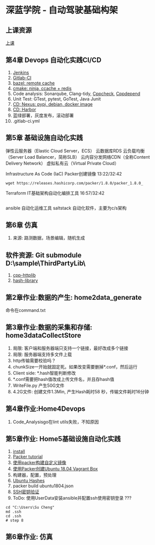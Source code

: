 # 深蓝学院 - 自动驾驶基础构架

## 上课资源
[上课](https://www.shenlanxueyuan.com/my/course/485)

## 第4章 Devops 自动化实践CI/CD
1. [Jenkins](https://www.jenkins.io/)
2. [Gitlab-CI](https://docs.gitlab.com/ee/ci/)
3. [bazel: remote cache](https://bazel.build/)
4. [cmake: ninja, ccache + redis](https://cmake.org/)
5. Code analysis: Sonarqube, Clang-tidy, [Cppcheck](https://cppcheck.sourceforge.io/), [Cppdepend](https://www.cppdepend.com/)
6. Unit Test: GTest, pytest, GoTest, Java Junit
7. [CD: Nexus: pypi, debian, docker image](https://help.sonatype.com/integrations/nexus-and-continuous-integration)
8. [CD: Harbor](https://goharbor.io/blog/harbor-1.9/)
9. 蓝绿部署，灰度发布，滚动部署
10.  .gitlab-ci.yml

## 第5章 基础设施自动化实践
弹性云服务器（Elastic Cloud Server，ECS）
云数据库RDS
云负载均衡（Server Load Balancer，简称SLB）
云内容分发网络CDN（全称Content Delivery Network）
虚拟私有云（Virtual Private Cloud）

Infrastructure As Code (IaC)
Packer创建镜像	13:22/32:42
```
wget https://releases.hashicorp.com/packer/1.8.0/packer_1.8.0_
```
Terraform IT基础架构自动化编排工具	16:57/32:42
```
```
ansible 自动化运维工具
saltstack 自动化软件，主要为c/s架构

## 第6章 仿真
1. 来源: 路测数据，场景编辑，随机生成

## 软件资源: Git submodule D:\sample\ThirdPartyLib\
1. [cpp-httplib
](https://github.com/yhirose/cpp-httplib.git)
2. [hash-library](https://github.com/stbrumme/hash-library)

## 第2章作业:数据的产生: home2data_generate
命令在command.txt

## 第3章作业:数据的采集和存储: home3dataCollectStore
1. 局限: 客户端和服务器端只支持一个链接，最好改成多个链接
2. 局限: 服务器端支持多文件上载
3. http传输需要校验吗？
4. chunkSize一开始就固定死。如果改变需要删掉*.conf，然后运行
5. Client side: *.hash智能判断修改
6. *.conf需要把hash值改成上传文件名，并且存hash值
7. WriteFile.py 产生50G文件
8. 4.2G文件: 创建文件1.3Min, 产生Hash耗时58 秒，传输文件耗时16分钟

## 第4章作业:Home4Devops
1. Code_Analysisgo在lint utils失败，不知原因

## 第5章作业: Home5基础设施自动化实践
1. [install](https://www.packer.io/downloads)
2. [Packer tutorial](https://learn.hashicorp.com/packer)
3. [使用packer构建自定义镜像](https://songjlg.github.io/2021/11/05/%E4%BD%BF%E7%94%A8packer%E6%9E%84%E5%BB%BA%E8%87%AA%E5%AE%9A%E4%B9%89%E9%95%9C%E5%83%8F/)
4. [使用Packer创建Ubuntu 18.04 Vagrant Box](https://www.igiftidea.com/article/12828727029.html)
5. 构建器，配置，预处理
6. [Ubuntu Hashes](https://help.ubuntu.com/community/UbuntuHashes)
7. packer build ubuntu1804.json
8. [SSH密钥验证](https://www.cnblogs.com/arnoLixi/p/10374208.html)
9. ToDo: 使用UserData安装ansible并配置ssh使用密钥登录 ???
```
cd "C:\Users\Su Cheng"
md .ssh
cd .ssh
# step 8

```

## 第6章作业: 仿真